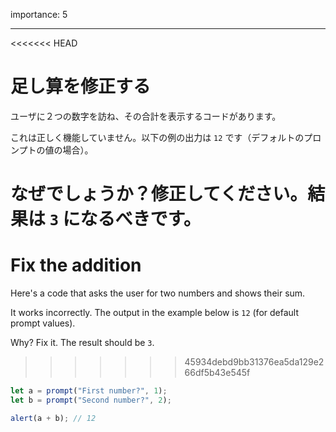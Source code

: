 importance: 5

---

<<<<<<< HEAD
# 足し算を修正する

ユーザに２つの数字を訪ね、その合計を表示するコードがあります。

これは正しく機能していません。以下の例の出力は `12` です（デフォルトのプロンプトの値の場合）。

なぜでしょうか？修正してください。結果は `3` になるべきです。
=======
# Fix the addition

Here's a code that asks the user for two numbers and shows their sum.

It works incorrectly. The output in the example below is `12` (for default prompt values).

Why? Fix it. The result should be `3`.
>>>>>>> 45934debd9bb31376ea5da129e266df5b43e545f

```js run
let a = prompt("First number?", 1);
let b = prompt("Second number?", 2);

alert(a + b); // 12
```
